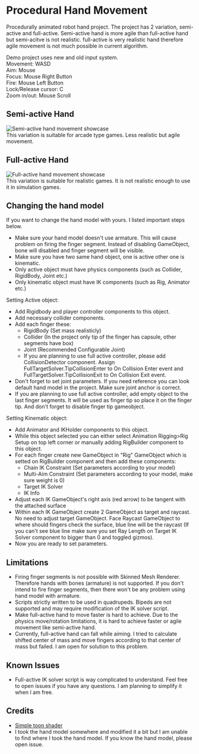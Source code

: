 # Procedural Hand Movement
Procedurally animated robot hand project. The project has 2 variation, semi-active and full-active. Semi-active hand is more agile than full-active hand but semi-acitve is not realistic. full-active is very realistic hand therefore agile movement is not much possible in current algorithm.<br>

Demo project uses new and old input system.<br>
Movement: WASD<br>
Aim: Mouse<br>
Focus: Mouse Right Button<br>
Fire: Mouse Left Button<br>
Lock/Release cursor: C<br>
Zoom in/out: Mouse Scroll

## Semi-active Hand
![Semi-active hand movement showcase](README_ASSETS/SemiHand.gif)<br>
This variation is suitable for arcade type games. Less realistic but agile movement.

## Full-active Hand
![Full-active hand movement showcase](README_ASSETS/FullHand.gif)<br>
This variation is suitable for realistic games. It is not realistic enough to use it in simulation games.

## Changing the hand model

If you want to change the hand model with yours. I listed important steps below.

- Make sure your hand model doesn't use armature. This will cause problem on firing the finger segment. Instead of disabling GameObject, bone will disabled and finger segment will be visible.
- Make sure you have two same hand object, one is active other one is kinematic.
- Only active object must have physics components (such as Collider, RigidBody, Joint etc.)
- Only kinematic object must have IK components (such as Rig, Animator etc.)

Setting Active object:
- Add Rigidbody and player controller components to this object.
- Add necessary collider components.
- Add each finger these:
  - RigidBody (Set mass realisticly)
  - Collider (In the project only tip of the finger has capsule, other segments have box)
  - Joint (Recommended Configurable Joint)
  - If you are planning to use full active controller, please add CollisionDetector component. Assign FullTargetSolver.TipCollisionEnter to On Collision Enter event and FullTargetSolver.TipCollisionExit to On Collision Exit event.
- Don't forget to set joint parameters. If you need reference you can look default hand model in the project. Make sure joint anchor is correct.
- If you are planning to use full active controller, add empty object to the last finger segments. It will be used as finger tip so place it on the finger tip. And don't forget to disable finger tip gameobject.

Setting Kinematic object:
- Add Animator and IKHolder components to this object.
- While this object selected you can either select Animation Rigging>Rig Setup on top left corner or manually adding RigBuilder component to this object.
- For each finger create new GameObject in "Rig" GameObject which is setted on RigBuilder component and then add these components:
  - Chain IK Constraint (Set parameters according to your model)
  - Multi-Aim Constraint (Set parameters according to your model, make sure weight is 0)
  - Target IK Solver
  - IK Info
- Adjust each IK GameObject's right axis (red arrow) to be tangent with the attached surface
- Within each IK GameObject create 2 GameObject as target and raycast. No need to adjust target GameObject. Face Raycast GameObject to where should fingers check the surface, blue line will be the raycast (If you can't see blue line make sure you set Ray Length on Target IK Solver component to bigger than 0 and toggled gizmos).
- Now you are ready to set parameters.

## Limitations
- Firing finger segments is not possible with Skinned Mesh Renderer. Therefore hands with bones (armature) is not supported. If you don't intend to fire finger segments, then there won't be any problem using hand model with armature.
- Scripts strictly written to be used in quadrupeds. Bipeds are not supported and may require modification of the IK solver script.
- Make full-active hand to move faster is hard to achieve. Due to the physics move/rotation limitations, it is hard to achieve faster or agile movement like semi-active hand.
- Currently, full-active hand can fall while aiming. I tried to calculate shifted center of mass and move fingers according to that center of mass but failed. I am open for solution to this problem.

## Known Issues
- Full-active IK solver script is way complicated to understand. Feel free to open issues if you have any questions. I am planning to simplify it when I am free.

## Credits
- [Simple toon shader](https://assetstore.unity.com/packages/vfx/shaders/urp-simple-toon-shader-243515)
- I took the hand model somewhere and modified it a bit but I am unable to find where I took the hand model. If you know the hand model, please open issue.
